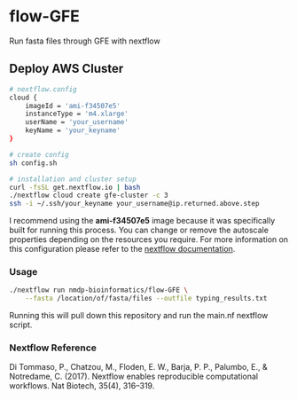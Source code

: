 # flow-GFE
Run fasta files through GFE with nextflow

## Deploy AWS Cluster

```bash
# nextflow.config
cloud {
    imageId = 'ami-f34507e5'
    instanceType = 'm4.xlarge'
    userName = 'your_username'
    keyName = 'your_keyname'
}

# create config
sh config.sh

# installation and cluster setup
curl -fsSL get.nextflow.io | bash
./nextflow cloud create gfe-cluster -c 3
ssh -i ~/.ssh/your_keyname your_username@ip.returned.above.step
```
I recommend using the **ami-f34507e5** image because it was specifically built for running this process. You can change or remove the autoscale properties depending on the resources you require. For more information on this configuration please refer to the [nextflow documentation](https://www.nextflow.io/docs/latest/awscloud.html).

### Usage
```bash
./nextflow run nmdp-bioinformatics/flow-GFE \
    --fasta /location/of/fasta/files --outfile typing_results.txt
```
Running this will pull down this repository and run the main.nf nextflow script. 

### Nextflow Reference
Di Tommaso, P., Chatzou, M., Floden, E. W., Barja, P. P., Palumbo, E., & Notredame, C. (2017). Nextflow enables reproducible computational workflows. Nat Biotech, 35(4), 316–319. 